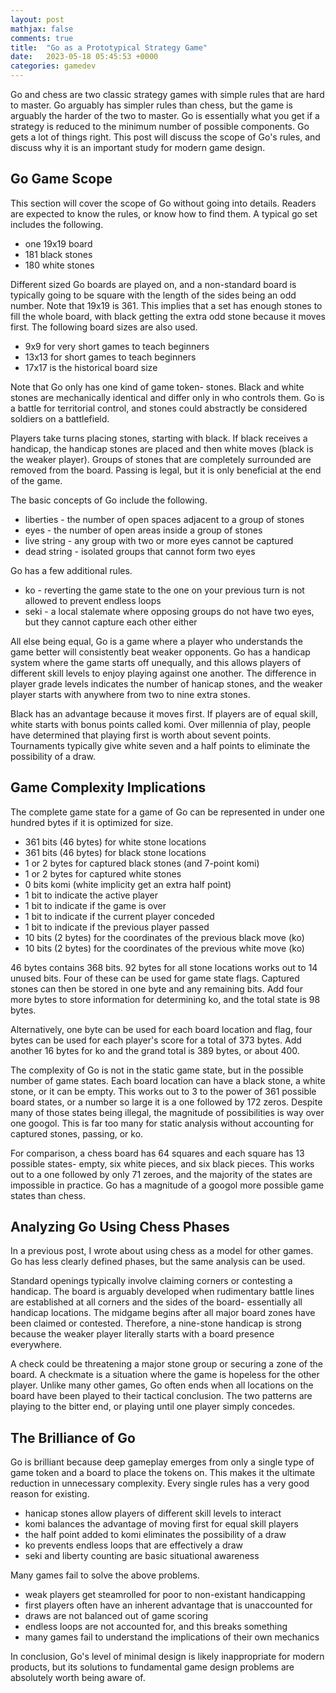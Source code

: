 ```yaml
---
layout: post
mathjax: false
comments: true
title:  "Go as a Prototypical Strategy Game"
date:   2023-05-18 05:45:53 +0000
categories: gamedev
---
```

Go and chess are two classic strategy games with simple rules that are
hard to master.
Go arguably has simpler rules than chess, but the game is arguably
the harder of the two to master.
Go is essentially what you get if a strategy is reduced to the minimum
number of possible components.
Go gets a lot of things right.
This post will discuss the scope of Go's rules, and discuss why it is an
important study for modern game design.

## Go Game Scope

This section will cover the scope of Go without going into details.
Readers are expected to know the rules, or know how to find them.
A typical go set includes the following.

* one 19x19 board
* 181 black stones
* 180 white stones

Different sized Go boards are played on, and a non-standard  board
is typically going to be square with the length of the sides being an odd
number.
Note that 19x19 is 361.
This implies that a set has enough stones to fill the whole board,
with black getting the extra odd stone because it moves first.
The following board sizes are also used.

* 9x9 for very short games to teach beginners
* 13x13 for short games to teach beginners
* 17x17 is the historical board size

Note that Go only has one kind of game token- stones.
Black and white stones are mechanically identical and differ only in who
controls them.
Go is a battle for territorial control, and stones could abstractly be
considered soldiers on a battlefield.

Players take turns placing stones, starting with black.
If black receives a handicap, the handicap stones are placed and then white
moves (black is the weaker player).
Groups of stones that are completely surrounded are removed from the board.
Passing is legal, but it is only beneficial at the end of the game.

The basic concepts of Go include the following.

* liberties - the number of open spaces adjacent to a group of stones
* eyes - the number of open areas inside a group of stones
* live string - any group with two or more eyes cannot be captured
* dead string - isolated groups that cannot form two eyes

Go has a few additional rules.

* ko - reverting the game state to the one on your previous turn is not allowed to prevent endless loops
* seki - a local stalemate where opposing groups do not have two eyes, but they cannot capture each other either

All else being equal, Go is a game where a player who understands the game
better will consistently beat weaker opponents.
Go has a handicap system where the game starts off unequally, and this
allows players of different skill levels to enjoy playing against one
another.
The difference in player grade levels indicates the number of hanicap
stones, and the weaker player starts with anywhere from two to nine
extra stones.

Black has an advantage because it moves first.
If players are of equal skill, white starts with bonus points called komi.
Over millennia of play, people have determined that playing first is worth
about sevent points.
Tournaments typically give white seven and a half points to eliminate
the possibility of a draw.

## Game Complexity Implications

The complete game state for a game of Go can be represented in under one
hundred bytes if it is optimized for size.

* 361 bits (46 bytes) for white stone locations
* 361 bits (46 bytes) for black stone locations
* 1 or 2 bytes for captured black stones (and 7-point komi)
* 1 or 2 bytes for captured white stones
* 0 bits komi (white implicity get an extra half point)
* 1 bit to indicate the active player
* 1 bit to indicate if the game is over
* 1 bit to indicate if the current player conceded
* 1 bit to indicate if the previous player passed
* 10 bits (2 bytes) for the coordinates of the previous black move (ko)
* 10 bits (2 bytes) for the coordinates of the previous white move (ko)

46 bytes contains 368 bits.
92 bytes for all stone locations works out to 14 unused bits.
Four of these can be used for game state flags.
Captured stones can then be stored in one byte and any remaining bits.
Add four more bytes to store information for determining ko, and the
total state is 98 bytes.

Alternatively, one byte can be used for each board location and flag, four
bytes can be used for each player's score for a total of 373 bytes.
Add another 16 bytes for ko and the grand total is 389 bytes, or about 400.

The complexity of Go is not in the static game state, but in the possible
number of game states.
Each board location can have a black stone, a white stone, or it can be
empty.
This works out to 3 to the power of 361 possible board states,
or a number so large it is a one followed by 172 zeros.
Despite many of those states being illegal, the magnitude of possibilities
is way over one googol.
This is far too many for static analysis without accounting for captured
stones, passing, or ko.

For comparison, a chess board has 64 squares and each square has
13 possible states- empty, six white pieces, and six black pieces.
This works out to a one followed by only 71 zeroes, and the majority
of the states are impossible in practice.
Go has a magnitude of a googol more possible game states than chess.

## Analyzing Go Using Chess Phases

In a previous post, I wrote about using chess as a model for other games.
Go has less clearly defined phases, but the same analysis can be used.

Standard openings typically involve claiming corners or contesting a
handicap.
The board is arguably developed when rudimentary battle lines
are established at all corners and the sides of the board-
essentially all handicap locations.
The midgame begins after all major board zones have been claimed or
contested.
Therefore, a nine-stone handicap is strong because the weaker player
literally starts with a board presence everywhere.

A check could be threatening a major stone group or securing a zone of the
board.
A checkmate is a situation where the game is hopeless for the other player.
Unlike many other games, Go often ends when all locations on the board
have been played to their tactical conclusion.
The two patterns are playing to the bitter end, or playing until one player
simply concedes.

## The Brilliance of Go

Go is brilliant because deep gameplay emerges from only a single type of
game token and a board to place the tokens on.
This makes it the ultimate reduction in unnecessary complexity.
Every single rules has a very good reason for existing.

* hanicap stones allow players of different skill levels to interact
* komi balances the advantage of moving first for equal skill players
* the half point added to komi eliminates the possibility of a draw
* ko prevents endless loops that are effectively a draw
* seki and liberty counting are basic situational awareness

Many games fail to solve the above problems.

* weak players get steamrolled for poor to non-existant handicapping
* first players often have an inherent advantage that is unaccounted for
* draws are not balanced out of game scoring
* endless loops are not accounted for, and this breaks something
* many games fail to understand the implications of their own mechanics

In conclusion, Go's level of minimal design is likely inappropriate for
modern products, but its solutions to fundamental game design problems 
are absolutely worth being aware of.

